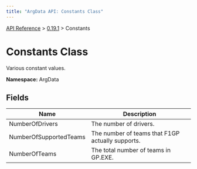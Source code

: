 ```yaml
---
title: "ArgData API: Constants Class"
---
```


[API Reference](/argdata/api) &gt; [0.19.1](/argdata/api/0.19.1) &gt; Constants

# Constants Class

Various constant values.

**Namespace:** ArgData

## Fields

<table class="table table-bordered table-striped ">
<thead>
  <tr>
    <th>Name</th>
    <th>Description</th>
  </tr>
</thead>
<tbody>
  <tr>
    <td>NumberOfDrivers</td>
    <td>The number of drivers.</td>
  </tr>
  <tr>
    <td>NumberOfSupportedTeams</td>
    <td>The number of teams that F1GP actually supports.</td>
  </tr>
  <tr>
    <td>NumberOfTeams</td>
    <td>The total number of teams in GP.EXE.</td>
  </tr>
</tbody>
</table>



